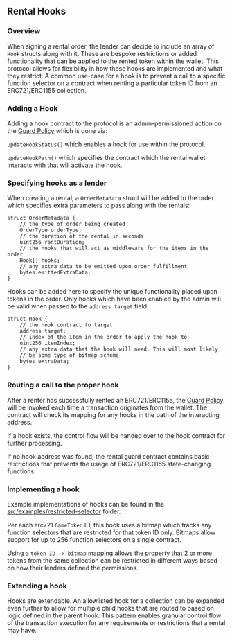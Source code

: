 ## Rental Hooks

### Overview

When signing a rental order, the lender can decide to include an array of `Hook`
structs along with it. These are bespoke restrictions or added functionality
that can be applied to the rented token within the wallet. This protocol allows
for flexibility in how these hooks are implemented and what they restrict. A
common use-case for a hook is to prevent a call to a specific function selector
on a contract when renting a particular token ID from an ERC721/ERC1155
collection.

### Adding a Hook

Adding a hook contract to the protocol is an admin-permissioned action on the [Guard Policy](https://github.com/re-nft/smart-contracts/blob/main/src/policies/Guard.sol) which is done via:

`updateHookStatus()` which enables a hook for use within the protocol.

`updateHookPath()` which specifies the contract which the rental wallet
interacts with that will activate the hook.

### Specifying hooks as a lender

When creating a rental, a `OrderMetadata` struct will be added to the order
which specifies extra parameters to pass along with the rentals:

```
struct OrderMetadata {
    // the type of order being created
    OrderType orderType;
    // the duration of the rental in seconds
    uint256 rentDuration;
    // the hooks that will act as middleware for the items in the order
    Hook[] hooks;
    // any extra data to be emitted upon order fulfillment
    bytes emittedExtraData;
}
```

Hooks can be added here to specify the unique functionality placed upon tokens
in the order. Only hooks which have been enabled by the admin will be valid when
passed to the `address target` field.

```
struct Hook {
    // the hook contract to target
    address target;
    // index of the item in the order to apply the hook to
    uint256 itemIndex;
    // any extra data that the hook will need. This will most likely
    // be some type of bitmap scheme
    bytes extraData;
}
```

### Routing a call to the proper hook

After a renter has successfully rented an ERC721/ERC1155, the [Guard Policy](https://github.com/re-nft/smart-contracts/blob/main/src/policies/Guard.sol)
 will be invoked each time a transaction originates from the wallet. The
contract will check its mapping for any hooks in the path of the interacting
address.

If a hook exists, the control flow will be handed over to the hook contract for
further processing.

If no hook address was found, the rental guard contract contains basic
restrictions that prevents the usage of ERC721/ERC1155 state-changing functions.

### Implementing a hook

Example implementations of hooks can be found in the [src/examples/restricted-selector](https://github.com/re-nft/smart-contracts/tree/main/src/examples/restricted-selector) 
folder. 

Per each erc721 `GameToken` ID, this hook uses a bitmap which tracks any
function selectors that are restricted for that token ID only. Bitmaps allow
support for up to 256 function selectors on a single contract.

Using a `token ID -> bitmap` mapping allows the property that 2 or more tokens
from the same collection can be restricted in different ways based on how their
lenders defined the permissions.

### Extending a hook

Hooks are extendable. An allowlisted hook for a collection can be expanded even
further to allow for multiple child hooks that are routed to based on logic
defined in the parent hook. This pattern enables granular control flow of the
transaction execution for any requirements or restrictions that a rental may
have.